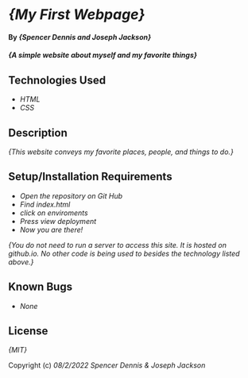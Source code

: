 # _{My First Webpage}_

#### By _**{Spencer Dennis and Joseph Jackson}**_

#### _{A simple website about myself and my favorite things}_

## Technologies Used

* _HTML_
* _CSS_

## Description

_{This website conveys my favorite places, people, and things to do.}_

## Setup/Installation Requirements

* _Open the repository on Git Hub_
* _Find index.html_
* _click on enviroments_
* _Press view deployment_
* _Now you are there!_

_{You do not need to run a server to access this site. It is hosted on github.io. No other code is being used to besides the technology listed above.}_

## Known Bugs

* _None_

## License

_{MIT}_

Copyright (c) _08/2/2022_ _Spencer Dennis & Joseph Jackson_